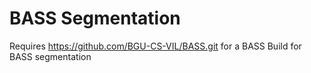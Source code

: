 # BASS Segmentation

Requires https://github.com/BGU-CS-VIL/BASS.git for a BASS Build for BASS segmentation